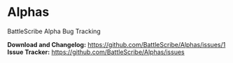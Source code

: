 # Alphas
BattleScribe Alpha Bug Tracking

**Download and Changelog:** https://github.com/BattleScribe/Alphas/issues/1
**Issue Tracker:** https://github.com/BattleScribe/Alphas/issues

